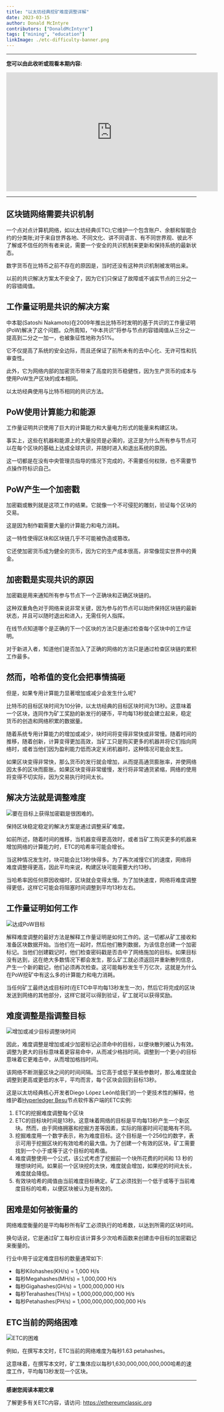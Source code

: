 ```yaml
---
title: "以太坊经典挖矿难度调整详解"
date: 2023-03-15
author: Donald McIntyre
contributors: ["DonaldMcIntyre"]
tags: ["mining", "education"]
linkImage: ./etc-difficulty-banner.png
---
```


---
**您可以由此收听或观看本期内容:**

<iframe width="560" height="315" src="https://www.youtube.com/embed/PgAaPaNdrHw" title="YouTube video player" frameborder="0" allow="accelerometer; autoplay; clipboard-write; encrypted-media; gyroscope; picture-in-picture; web-share" allowfullscreen></iframe>

---

## 区块链网络需要共识机制

一个点对点计算机网络，如以太坊经典(ETC);它维护一个包含账户、余额和智能合约的分类账;对于来自世界各地、不同文化、讲不同语言、有不同世界观、彼此不了解或不信任的所有者来说，需要一个安全的共识机制来更新和保持系统的最新状态。

数字货币在比特币之前不存在的原因是，当时还没有这种共识机制被发明出来。

以前的共识解决方案太不安全了，因为它们只保证了故障或不诚实节点的三分之一的容错阈值。

## 工作量证明是共识的解决方案

中本聪(Satoshi Nakamoto)在2009年推出比特币时发明的基于共识的工作量证明(PoW)解决了这个问题。众所周知，“中本共识”将参与节点的容错阈值从三分之一提高到二分之一加一，也被象征性地称为51%。

它不仅提高了系统的安全边际，而且还保证了前所未有的去中心化、无许可性和抗审查性。

此外，它为网络内部的加密货币带来了高度的货币稳健性，因为生产货币的成本与使用PoW生产区块的成本相同。

以太坊经典使用与比特币相同的共识方法。

## PoW使用计算能力和能源

工作量证明共识使用了巨大的计算能力和大量电力形式的能量来构建区块。

事实上，这些在机器和能源上的大量投资是必需的，这正是为什么所有参与节点可以在每个区块的基础上达成全球共识，并随时进入和退出系统的原因。

这一切都是在没有中央管理员指导的情况下完成的，不需要任何权限，也不需要节点操作符标识自己。

## PoW产生一个加密戳

加密戳或散列就是这项工作的结果。它就像一个不可侵犯的雕刻，验证每个区块的交易。

这是因为制作戳需要大量的计算能力和电力消耗。

这一特性使得区块和区块链几乎不可能被伪造或篡改。

它还使加密货币成为健全的货币，因为它的生产成本很高，非常像现实世界中的黄金。

## 加密戳是实现共识的原因

加密戳是用来通知所有参与节点下一个正确块和正确区块链的。

这种双重角色对于网络来说非常关键，因为参与的节点可以始终保持区块链的最新状态，并且可以随时退出和进入，无需任何人指挥。

在线节点知道哪个是正确的下一个区块的方法只是通过检查每个区块中的工作证明。

对于新进入者，知道他们是否加入了正确的网络的方法只是通过检查区块链的累积工作最多。

## 然而，哈希值的变化会把事情搞砸

但是，如果专用计算能力显著增加或减少会发生什么呢?

比特币的目标区块时间为10分钟，以太坊经典的目标区块时间为13秒。这意味着一个区块，连同作为矿工奖励的新发行的硬币，平均每13秒就会建立起来，稳定货币的创造和网络积累的数据量。

随着系统专用计算能力的增加或减少，块时间将变得非常快或非常慢。随着时间的推移，随着创新，计算变得更加高效，当矿工只是购买更多的机器并将它们指向网络时，或者当他们因为盈利能力低而决定关闭机器时，这种情况可能会发生。

如果区块变得非常快，那么货币的发行就会增加，从而提高通货膨胀率，并使网络因太多的区块而膨胀。如果区块变得非常缓慢，发行将非常通货紧缩，网络的使用将变得不切实际，因为交易执行时间太长。

## 解决方法就是调整难度

![要在目标上获得加密戳是很困难的。](./etc-difficulty-banner.png)

保持区块稳定稳定的解决方案是通过调整采矿难度。

如前所述，随着时间的推移，当机器变得更高效时，或者当矿工购买更多的机器来增加网络的计算能力时，ETC的哈希率可能会增长。

当这种情况发生时，块可能会比13秒快得多。为了再次减慢它们的速度，网络将难度调整得更高，因此平均来说，构建区块可能需要大约13秒。

当哈希率因任何原因收缩时，区块就会变得太慢。为了加快速度，网络将难度调整得更低，这样它可能会将阻塞时间调整到平均13秒左右。

## 工作量证明如何工作

![达成PoW目标](./1.png)

解释难度调整的最好方法是解释工作量证明是如何工作的。这一切都从矿工接收和准备区块数据开始。当他们在一起时，然后他们散列数据，为该信息创建一个加密标记。当他们创建戳记时，他们检查密码戳是否击中了网络施加的目标。如果目标没有达到，这在绝大多数情况下都会发生，那么矿工就必须返回并重新散列信息，产生一个新的戳记，他们必须再次检查。这可能每秒发生千万亿次，这就是为什么在PoW挖矿中有这么多的计算能力和电力消耗。

当任何矿工最终达成目标时(在ETC中平均每13秒发生一次)，然后它将完成的区块发送到网络的其他部分，这样它就可以得到验证，矿工就可以获得奖励。

## 难度调整是指调整目标

![增加或减少目标调整块时间](./2.png)

因此，难度调整是增加或减少加密标记必须命中的目标，以便块散列被认为有效。调整为更大的目标意味着更容易命中，从而减少格挡时间。调整到一个更小的目标意味着它更难击中，从而增加格挡时间。

该网络不断测量区块之间的时间间隔。当它高于或低于某些参数时，那么难度就会调整到更高或更低的水平，平均而言，每个区块会回到目标13秒。

这是以太坊经典核心开发者Diego López León给我们的一个更技术性的解释，他维护着[Hyperledger Besu](https://ethereumclassic.org/blog/2023-01-10-hyperledger-besu-explained)节点软件客户端的ETC实例:

1. ETC的挖掘难度调整每个区块
2. ETC的目标块时间是13秒。这意味着网络的目标是平均每13秒产生一个新区块。然而，由于网络拥塞和挖掘方差等因素，实际的阻塞时间可能略有不同。
3. 挖掘难度用一个数字表示，称为难度目标。这个目标是一个256位的数字，表示可用于挖掘区块的有效哈希的最大值。为了创建一个有效的区块，矿工需要找到一个小于或等于这个目标的哈希值。
4. 难度调整使用一个公式，该公式考虑了挖掘前一个块所花费的时间和 13 秒的理想块时间。如果前一个区块挖的太快，难度就会增加，如果挖的时间太长，难度就会降低。
5. 有效块哈希的阈值由当前难度目标确定。矿工必须找到一个低于或等于当前难度目标的哈希，以便区块被认为是有效的。

## 困难是如何被衡量的

网络难度衡量的是平均每秒所有矿工必须执行的哈希数，以达到所需的区块时间。

换句话说，它是通过矿工每秒应该计算多少次哈希函数来创建击中目标的加密戳记来衡量的。

行业中用于设定难度目标的数量通常如下:

- 每秒Kilohashes(KH/s) = 1,000 H/s
- 每秒Megahashes(MH/s) = 1,000,000 H/s
- 每秒Gigahashes(GH/s) = 1,000,000,000 H/s
- 每秒Terahashes(TH/s) = 1,000,000,000,000 H/s
- 每秒Petahashes(PH/s) = 1,000,000,000,000,000 H/s

## ETC当前的网络困难

![ETC的困难](./3.png)

例如，在撰写本文时，ETC当前的网络难度为每秒1.63 petahashes。

这意味着，在撰写本文时，矿工集体应以每秒1,630,000,000,000,000哈希的速度工作，平均每13秒发现一个区块。

---

**感谢您阅读本期文章**

了解更多有关ETC内容，请访问: https://ethereumclassic.org
